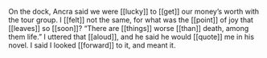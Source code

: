On the dock, Ancra said we were [[lucky]] to [[get]] our money’s worth with the tour group. I [[felt]] not the same, for what was the [[point]] of joy that [[leaves]] so [[soon]]? “There are [[things]] worse [[than]] death, among them life.” I uttered that [[aloud]], and he said he would [[quote]] me in his novel. I said I looked [[forward]] to it, and meant it.
